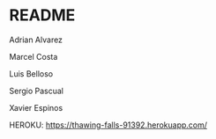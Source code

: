 # README

Adrian Alvarez

Marcel Costa

Luis Belloso

Sergio Pascual

Xavier Espinos

HEROKU: https://thawing-falls-91392.herokuapp.com/
